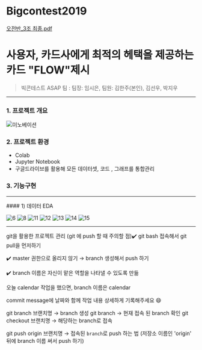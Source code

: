 # Bigcontest2019
[오전반_3조 최종.pdf](https://github.com/schw240/Bigcontest2019/files/4957702/_3.pdf)
# 사용자, 카드사에게 최적의 헤택을 제공하는 카드 "FLOW"제시

> 빅콘테스트 ASAP 팀 : 팀장: 임시은, 팀원: 김한주(본인), 김선우, 박지우

<hr/>

### 1. 프로젝트 개요
![이노베이션](https://user-images.githubusercontent.com/54871612/102210768-f871c200-3f15-11eb-93e4-503444494a58.png)


### 2. 프로젝트 환경
* Colab
* Jupyter Notebook
* 구글드라이브를 활용해 모든 데이터셋, 코드 , 그래프를 통합관리

### 3. 기능구현
<hr/>
#### 1) 데이터 EDA

![6](https://user-images.githubusercontent.com/54871612/102211876-9fa32900-3f17-11eb-9721-33973593ab03.png)
![8](https://user-images.githubusercontent.com/54871612/102211878-a03bbf80-3f17-11eb-9406-e66a96357c5b.png)
![11](https://user-images.githubusercontent.com/54871612/102211879-a0d45600-3f17-11eb-841d-9faa1a076888.png)
![12](https://user-images.githubusercontent.com/54871612/102211880-a16cec80-3f17-11eb-8b09-690b512babdb.png)
![13](https://user-images.githubusercontent.com/54871612/102211881-a16cec80-3f17-11eb-9159-83cac2dc4859.png)
![14](https://user-images.githubusercontent.com/54871612/102211885-a2058300-3f17-11eb-859d-77f4c0570a18.png)
![15](https://user-images.githubusercontent.com/54871612/102211886-a2058300-3f17-11eb-953d-030368a0b549.png)




<hr/>
git을 활용한 프로젝트 관리 (git 에 push 할 때 주의할 점)​
✔️ git bash 접속해서 git pull을 먼저하기

✔️ master 권한으로 올리지 않기 → branch 생성해서 push 하기

✔️ branch 이름은 자신이 맡은 역할을 나타낼 수 있도록 만듦

오늘 calendar 작업을 했으면, branch 이름은 calendar

commit message에 날짜와 함께 작업 내용 상세하게 기록해주세요 😄

git branch 브랜치명 → branch 생성
git branch → 현재 접속 된 branch 확인
git checkout 브랜치명 → 해당하는 branch로 접속

git push origin 브랜치명
→ 접속된 `branch`로 push 하는 법 (저장소 이름인 'origin' 뒤에 branch 이름 써서 push 하기)
